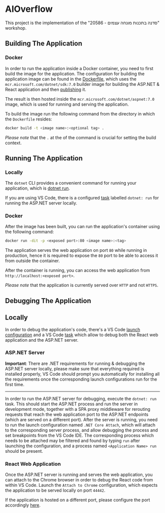 # AIOverflow

This project is the implementation of the "סדנה בתכנות מונחה עצמים - 20586" workshop.

## Building The Application
### Docker
In order to run the application inside a Docker container, you need to first build the image for the application.
The configuration for building the application image can be found in the [Dockerfile](./Dockerfile), which uses the `mcr.microsoft.com/dotnet/sdk:7.0` builder image for building the ASP.NET & React application and then [publishing](https://learn.microsoft.com/en-us/dotnet/core/tools/dotnet-publish) it.

The result is then hosted inside the `mcr.microsoft.com/dotnet/aspnet:7.0` image, which is used for running and serving the application.

To build the image run the following command from the directory in which the `Dockerfile` resides:
```sh
docker build -t <image name>:<optional tag> .
```
*Please note* that the `.` at the of the command is crucial for setting the build context.

## Running The Application
### Locally
The `dotnet` CLI provides a convenient command for running your application, which is [dotnet run](https://learn.microsoft.com/en-us/dotnet/core/tools/dotnet-run).

If you are using VS Code, there is a configured [task](./.vscode/tasks.json) labelled `dotnet: run` for running the ASP.NET server locally.

### Docker
After the image has been built, you can run the application's container using the following command:
```sh
docker run -dit -p <exposed port>:80 <image name>:<tag>
```
The application serves the web application on port `80` while running in production, hence it is required to expose the `80` port to be able to access it from outside the container.

After the container is running, you can access the web application from `http://localhost:<exposed port>`.

*Please note* that the application is currently served over `HTTP` and not `HTTPS`.

## Debugging The Application
## Locally
In order to debug the application's code, there's a VS Code [launch configuration](./.vscode/launch.json) and a VS Code [task](./.vscode/tasks.json) which allow to debug both the React web application and the ASP.NET server.
### ASP.NET Server
**Important**: There are .NET requirements for running & debugging the ASP.NET server locally, please make sure that everything required is installed properly, VS Code should prompt you automatically for installing all the requirements once the corresponding launch configurations run for the first time.
<hr/>

In order to run the ASP.NET server for debugging, execute the `dotnet: run` task.
This should start the ASP.NET process and run the server in development mode, together with a SPA proxy middleware for rerouting requests that reach the web application port to the ASP.NET endpoints (which are served on a different port).
After the server is running, you need to run the launch configuration named `.NET Core Attach`, which will attach to the corresponding server process, and allow debugging the process and set breakpoints from the VS Code IDE.
The corresponding process which needs to be attached may be filtered and found by typing `run` after launching the configuration, and a process named `<Application Name> run` should be present.

### React Web Application
Once the ASP.NET server is running and serves the web application, you can attach to the Chrome browser in order to debug the React code from within VS Code.
Launch the `Attach to Chrome` configuration, which expects the application to be served locally on port `44442`.

If the application is hosted on a different port, please configure the port accordingly [here](./.vscode/launch.json#L27).
